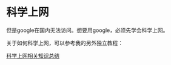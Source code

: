 # 科学上网

但是google在国内无法访问。想要用google，必须先学会科学上网。

关于如何科学上网，可以参考我的另外独立教程：

[科学上网相关知识总结](https://book.crifan.com/books/scientific_network_summary/website/)
